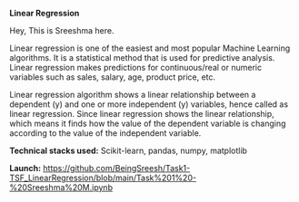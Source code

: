 **Linear Regression**

Hey, This is Sreeshma here. 

Linear regression is one of the easiest and most popular Machine Learning algorithms. It is a statistical method that is used for predictive analysis. Linear regression makes predictions for continuous/real or numeric variables such as sales, salary, age, product price, etc.

Linear regression algorithm shows a linear relationship between a dependent (y) and one or more independent (y) variables, hence called as linear regression. Since linear regression shows the linear relationship, which means it finds how the value of the dependent variable is changing according to the value of the independent variable.


**Technical stacks used:**
Scikit-learn, pandas, numpy, matplotlib

**Launch:**
https://github.com/BeingSreesh/Task1-TSF_LinearRegression/blob/main/Task%201%20-%20Sreeshma%20M.ipynb
